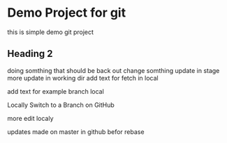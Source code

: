# Demo Project for git
this is simple demo git project 
## Heading 2
doing somthing that should be back out
change somthing 
update in stage
more update in working dir
add text for fetch in local

add text for example branch local

Locally Switch to a Branch on GitHub

more edit localy 

updates made on master in github befor rebase
